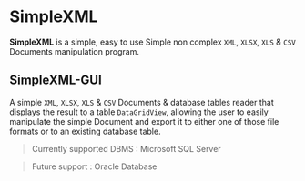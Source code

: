 # SimpleXML
**SimpleXML**  is a simple, easy to use Simple non complex `XML`, `XLSX`, `XLS` & `CSV` Documents manipulation program.

## SimpleXML-GUI
A simple `XML`, `XLSX`, `XLS` & `CSV` Documents & database tables reader that displays the result to a table `DataGridView`, allowing the user to easily manipulate the simple Document and export it to either one of those file formats or to an existing database table.

> Currently supported DBMS : Microsoft SQL Server

> Future support : Oracle Database